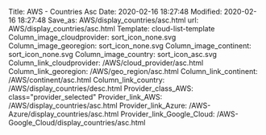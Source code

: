 Title: AWS - Countries Asc
Date: 2020-02-16 18:27:48
Modified: 2020-02-16 18:27:48
Save_as: AWS/display_countries/asc.html
url: AWS/display_countries/asc.html
Template: cloud-list-template
Column_image_cloudprovider: sort_icon_none.svg
Column_image_georegion: sort_icon_none.svg
Column_image_continent: sort_icon_none.svg
Column_image_country: sort_icon_asc.svg
Column_link_cloudprovider: /AWS/cloud_provider/asc.html
Column_link_georegion: /AWS/geo_region/asc.html
Column_link_continent: /AWS/continent/asc.html
Column_link_country: /AWS/display_countries/desc.html
Provider_class_AWS: class="provider_selected"
Provider_link_AWS: /AWS/display_countries/asc.html
Provider_link_Azure: /AWS-Azure/display_countries/asc.html
Provider_link_Google_Cloud: /AWS-Google_Cloud/display_countries/asc.html